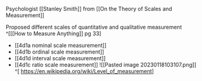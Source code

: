 Psychologist [[Stanley Smith]] from [[On the Theory of Scales and Measurement]]

Proposed different scales of quantitative and qualitative measurement ^[[[How to Measure Anything]] pg 33]
- [[4d1a nominal scale measurement]]
- [[4d1b ordinal scale measurement]]
- [[4d1d interval scale measurement]]
- [[4d1c ratio scale measurement]]
![[Pasted image 20230118103107.png]] ^[ https://en.wikipedia.org/wiki/Level_of_measurement]
